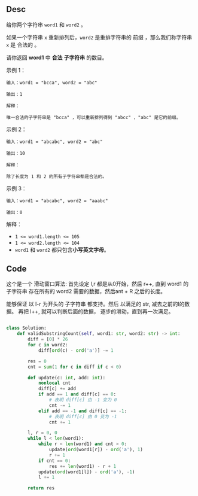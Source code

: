 #     

## Desc

给你两个字符串 `word1` 和 `word2` 。

如果一个字符串 `x` 重新排列后，`word2` 是重排字符串的
前缀
，那么我们称字符串 `x` 是 合法的 。

请你返回 **word1** 中 **合法** **子字符串** 的数目。

示例 1：

```
输入：word1 = "bcca", word2 = "abc"

输出：1

解释：

唯一合法的子字符串是 "bcca" ，可以重新排列得到 "abcc" ，"abc" 是它的前缀。

```

示例 2：

```
输入：word1 = "abcabc", word2 = "abc"

输出：10

解释：

除了长度为 1 和 2 的所有子字符串都是合法的。

```

示例 3：

```
输入：word1 = "abcabc", word2 = "aaabc"

输出：0
``` 

解释：

- `1 <= word1.length <= 105`
- `1 <= word2.length <= 104`
- `word1` 和 `word2` 都只包含**小写英文字母**。

## Code

这个是一个 滑动窗口算法: 首先设定 l,r 都是从0开始，然后 r++, 直到 word1 的 子字符串 存在所有的 word2 需要的数据，然后ant + R 之后的长度。

能够保证 以 l-r 为开头的 子字符串 都支持。然后 以满足的 str, 减去之前的l的数据。 再把 l++,  就可以判断后面的数据， 逐步的滑动，直到再一次满足。

```python

class Solution:
    def validSubstringCount(self, word1: str, word2: str) -> int:
        diff = [0] * 26
        for c in word2:
            diff[ord(c) - ord('a')] -= 1

        res = 0
        cnt = sum(1 for c in diff if c < 0)

        def update(c: int, add: int):
            nonlocal cnt
            diff[c] += add
            if add == 1 and diff[c] == 0:
                # 表明 diff[c] 由 -1 变为 0
                cnt -= 1
            elif add == -1 and diff[c] == -1:
                # 表明 diff[c] 由 0 变为 -1
                cnt += 1

        l, r = 0, 0
        while l < len(word1):
            while r < len(word1) and cnt > 0:
                update(ord(word1[r]) - ord('a'), 1)
                r += 1
            if cnt == 0:
                res += len(word1) - r + 1
            update(ord(word1[l]) - ord('a'), -1)
            l += 1

        return res


```
